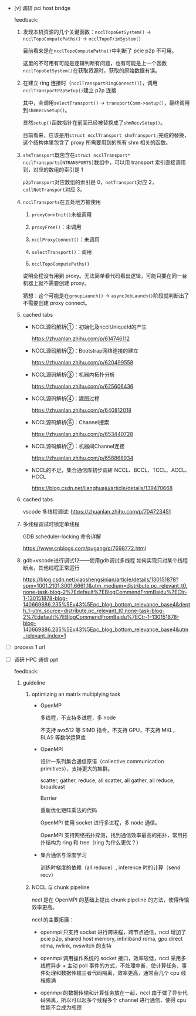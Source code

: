 * [v] 调研 pci host bridge

    feedback:

    1. 发现本机资源的几个关键函数：`ncclTopoGetSystem()` -> `ncclTopoComputePaths()` -> `ncclTopoTrimSystem()`

        目前看来是在`ncclTopoComputePaths()`中判断了 pcie p2p 不可用。

        这里的不可用有可能是逻辑判断有问题，也有可能是上一个函数`ncclTopoGetSystem()`在获取资源时，获取的原始数据有误。

    2. 在建立 ring 连接时（`ncclTransportRingConnect()`），调用`ncclTransportP2pSetup()`建立 p2p 连接

        其中，会调用`selectTransport()` -> `transportComm->setup()`，最终调用到`shmRecvSetup()`。

        显然`setup()`函数指针在前面已经被替换成了`shmRecvSetup()`。

        目前看来，应该是用`struct ncclTransport shmTransport;`完成的替换，这个结构体里包含了 proxy 所需要用到的所有 shm 相关的函数。

    3. `shmTransport`既包含在`struct ncclTransport* ncclTransports[NTRANSPORTS]`数组中，可以用 transport 索引直接调用到，对应的数组的索引是 1

        `p2pTransport`对应数组的索引是 0，`netTransport`对应 2，`collNetTransport`对应 3。

    4. `ncclTransports`在五处地方被使用
    
        1. `proxyConnInit()`未被调用

        2. `proxyFree()`：未调用

        3. `ncclProxyConnect()`：未调用

        4. `selectTransport()`：调用

        5. `ncclTopoComputePaths()`

        说明全程没有用到 proxy。无法简单看代码看出逻辑，可能只要在同一台机器上就不需要创建 proxy。

        猜想：这个可能是在`groupLaunch()` -> `asyncJobLaunch()`阶段就判断出了不需要创建 proxy connect。

    5. cached tabs

        * NCCL源码解析①：初始化及ncclUniqueId的产生

            <https://zhuanlan.zhihu.com/p/614746112>

        * NCCL源码解析②：Bootstrap网络连接的建立

            <https://zhuanlan.zhihu.com/p/620499558>

        * NCCL源码解析③：机器内拓扑分析

            <https://zhuanlan.zhihu.com/p/625606436>

        * NCCL源码解析④：建图过程

            <https://zhuanlan.zhihu.com/p/640812018>

        * NCCL源码解析⑥：Channel搜索

            <https://zhuanlan.zhihu.com/p/653440728>

        * NCCL源码解析⑦：机器间Channel连接

            <https://zhuanlan.zhihu.com/p/658868934>

        * NCCL的不足，集合通信库初步调研 NCCL、BCCL、TCCL、ACCL、HCCL

            <https://blog.csdn.net/lianghuaju/article/details/139470668>

    6. cached tabs

        vscode 多线程调试: <https://zhuanlan.zhihu.com/p/704723451>

    7. 多线程调试时锁定单线程

        GDB scheduler-locking 命令详解

        <https://www.cnblogs.com/pugang/p/7698772.html>

    8. gdb+vscode进行调试12——使用gdb调试多线程 如何实现只对某个线程断点，其他线程正常运行

        <https://blog.csdn.net/xiaoshengsinian/article/details/130151878?spm=1001.2101.3001.6661.1&utm_medium=distribute.pc_relevant_t0.none-task-blog-2%7Edefault%7EBlogCommendFromBaidu%7ECtr-1-130151878-blog-140669886.235%5Ev43%5Epc_blog_bottom_relevance_base4&depth_1-utm_source=distribute.pc_relevant_t0.none-task-blog-2%7Edefault%7EBlogCommendFromBaidu%7ECtr-1-130151878-blog-140669886.235%5Ev43%5Epc_blog_bottom_relevance_base4&utm_relevant_index=1>

* [ ] process 1 url

* [ ] 调研 HPC 通信 ppt

    feedback:

    1. guideline

        1. optimizing an matrix multiplying task

            * OpenMP

                多线程，不支持多进程，多 node

                不支持 avx512 等 SIMD 指令，不支持 GPU，不支持 MKL，BLAS 等数学运算库

            * OpenMPI

                设计一系列集合通信原语（collective communication primitives），支持更大的集群。

                scatter, gather, reduce, all scatter, all gather, all reduce, broadcast

                Barrier

                重新优化矩阵乘法的代码

                OpenMPI 使用 socket 进行多进程，多 node 通信。

                OpenMPI 支持网络拓扑探测，找到通信效率最高的拓扑，常用拓扑结构为 ring 和 tree（ring 为什么更优？）

            * 集合通信与深度学习

                训练时梯度的依赖（all reduce）, inference 时的计算（send recv）

        2. NCCL 与 chunk pipeline

            nccl 是在 OpenMPI 的基础上提出 chunk pipeline 的方法，使得传输效率更高。

            nccl 的主要拓展：

            * openmpi 只支持 socket 进行跨进程，跨节点通信，nccl 增加了 pcie p2p, shared host memory, infiniband rdma, gpu direct rdma, nvlink, nvswitch 的支持

            * openmpi 调用操作系统的 socket 接口，效率较低，nccl 采用多线程异步 + 主动 poll 事件的方式，不处理中断，使计算任务、事件处理和数据传输三者代码隔离，效率更高，通常会几个 cpu 线程跑满

            * openmpi 的数据传输和计算任务放在一起，nccl 由于做了异步代码隔离，所以可以起多个线程多个 channel 进行通信，使得 cpu 性能不会成为瓶颈

